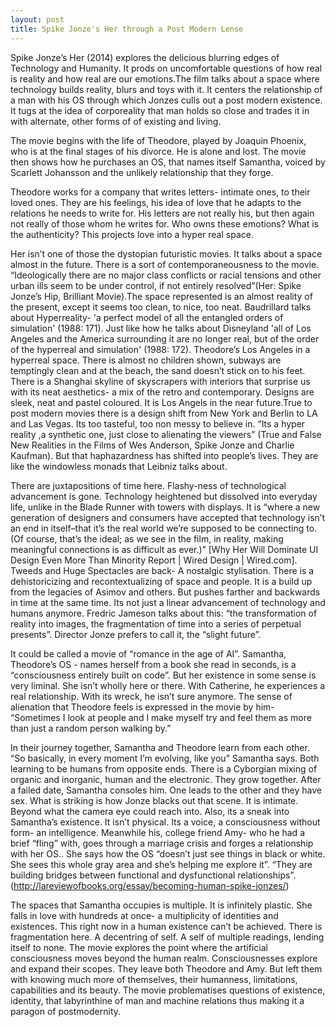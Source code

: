 ```yaml
---
layout: post
title: Spike Jonze's Her through a Post Modern Lense
---
```


Spike Jonze’s Her (2014) explores the delicious blurring edges of Technology and Humanity. It prods on uncomfortable questions of how real is reality and how real are our emotions.The film talks about a space where technology builds reality, blurs and toys with it.  It centers the relationship of a man with his OS through which Jonzes culls out a post modern existence. It tugs at the idea of corporeality that man holds so close and trades it in with alternate, other forms of of existing and living. 

The movie begins with the life of Theodore, played by Joaquin Phoenix, who is at the final stages of his divorce. He is alone and lost. The movie then shows how he purchases an OS, that names itself Samantha, voiced by Scarlett Johansson and the unlikely relationship that they forge. 

Theodore works  for a company that writes letters- intimate ones, to their loved ones. They are his feelings, his idea of love that he adapts to the relations he needs to write for. His letters are not really his, but then again not really of those whom he writes for. Who owns these emotions? What is the authenticity? This projects love into a hyper real space.

Her isn’t one of those the dystopian futuristic movies. It talks about a space almost in the future. There is a sort of contemporaneousness to the movie.  “Ideologically there are no major class conflicts or racial tensions and other urban ills seem to be under control, if not entirely resolved”(Her: Spike Jonze’s Hip, Brilliant Movie).The space represented is an almost reality of the present, except it seems too clean, to nice, too neat.  Baudrillard talks about Hyperreality- 'a perfect model of all the entangled orders of simulation' (1988: 171). Just like how he talks about Disneyland 'all of Los Angeles and the America surrounding it are no longer real, but of the order of the hyperreal and simulation' (1988: 172). Theodore’s Los Angeles in a hyperreal space. There is almost no children shown, subways are temptingly clean and at the beach, the sand doesn’t stick on to his feet. There is a Shanghai skyline of skyscrapers with interiors that surprise us with its neat  aesthetics- a mix of the retro and contemporary. Designs are sleek, neat and pastel coloured.  It is Los Angels in the near future.True to post modern movies there is a design shift from New York and Berlin to LA and Las Vegas. Its too tasteful, too non messy to believe in.  “Its a hyper reality ,a synthetic one, just close to alienating the viewers” (True and False New Realities in the Films of Wes Anderson, Spike Jonze and Charlie Kaufman).  But that haphazardness has shifted into people’s lives. They are like the windowless monads that Leibniz talks about.  

There  are juxtapositions of time here. Flashy-ness of technological advancement is gone. Technology  heightened but dissolved into everyday life, unlike in the Blade Runner with towers with displays. It is “where a new generation of designers and consumers have accepted that technology isn’t an end in itself–that it’s the real world we’re supposed to be connecting to. (Of course, that’s the ideal; as we see in the film, in reality, making meaningful connections is as difficult as ever.)”  [Why Her Will Dominate UI Design Even More Than Minority Report | Wired Design | Wired.com]. Tweeds and Huge Spectacles are back- A nostalgic stylisation. There is a dehistoricizing and recontextualizing of space and people. It is a build up from the legacies of Asimov and others. But pushes farther and backwards in time at the same time. Its not just a linear advancement of technology and humans anymore. Fredric Jameson talks about this: “the transformation of reality into images, the fragmentation of time into a series of perpetual presents”. Director Jonze prefers to call it, the “slight future”.  



It could be called a movie of “romance in the age of AI”. Samantha, Theodore’s OS - names herself from a book she read in seconds,  is a “consciousness entirely built on code”. But her existence in some sense is very liminal.  She isn’t wholly here or there.  With Catherine, he experiences a real relationship. With its wreck, he isn’t sure anymore.  The sense of alienation  that Theodore feels is expressed in the movie by him-  “Sometimes I look at people and I make myself try and feel them as more than just a random person walking by.” 

In their journey together, Samantha and Theodore  learn from each other. “So basically, in every moment I’m evolving, like you” Samantha says. Both learning to be humans from opposite ends. There is a Cyborgian mixing of organic and inorganic, human and the electronic. They grow together. After a failed date, Samantha consoles him. One leads to the other and they have sex. What is striking is how Jonze blacks out that scene.  It is intimate. Beyond what the camera eye could reach into. Also, its a sneak into Samantha’s existence. It isn’t physical. Its a voice, a consciousness without form- an intelligence. Meanwhile his, college friend Amy- who he had a brief “fling” with, goes through a marriage crisis and forges a relationship with her OS.. She says how the OS “doesn’t just see things in black or white. She sees this whole gray area and she’s helping me explore it”. “They  are building bridges between functional and dysfunctional relationships”. (http://lareviewofbooks.org/essay/becoming-human-spike-jonzes/)


The spaces that Samantha occupies is multiple. It is infinitely plastic. She falls in love with hundreds at once- a multiplicity of identities and existences. This right now in a human existence can’t be achieved. There is fragmentation here. A decentring of self. A self of multiple readings, lending itself to none.  The movie explores the point where the artificial consciousness moves beyond the human realm. Consciousnesses explore and expand their scopes. They leave both Theodore and Amy. But left them with knowing much more of themselves, their humanness, limitations, capabilities and its beauty. The movie problematises questions of existence, identity, that  labyrinthine of man and machine relations thus making it a paragon of postmodernity.  
